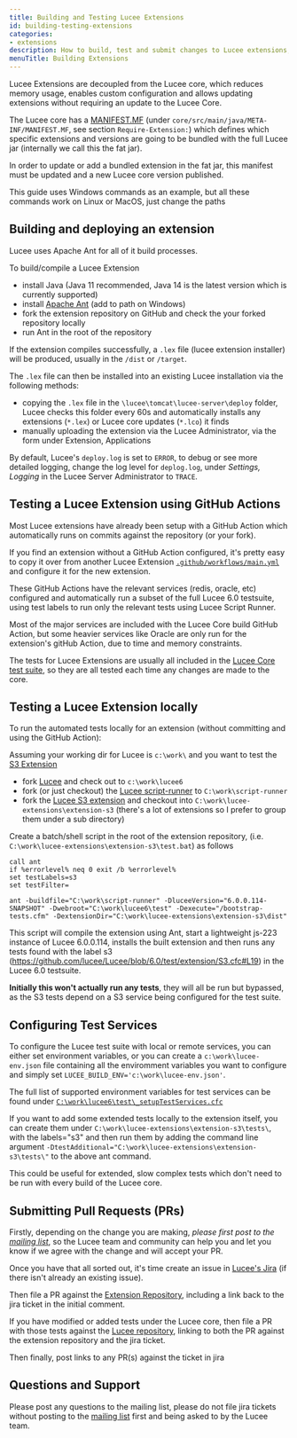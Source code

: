 ```yaml
---
title: Building and Testing Lucee Extensions
id: building-testing-extensions
categories:
- extensions
description: How to build, test and submit changes to Lucee extensions, using Ant, GitHub and Lucee script-runner
menuTitle: Building Extensions
---
```


Lucee Extensions are decoupled from the Lucee core, which reduces memory usage, enables custom configuration and allows updating extensions without requiring an update to the Lucee Core.

The Lucee core has a [MANIFEST.MF](https://github.com/lucee/Lucee/blob/6.0/core/src/main/java/META-INF/MANIFEST.MF) (under `core/src/main/java/META-INF/MANIFEST.MF`, see section `Require-Extension:`) which defines which specific extensions and versions are going to be bundled with the full Lucee jar (internally we call this the fat jar).

In order to update or add a bundled extension in the fat jar, this manifest must be updated and a new Lucee core version published.

This guide uses Windows commands as an example, but all these commands work on Linux or MacOS, just change the paths

## Building and deploying an extension

Lucee uses Apache Ant for all of it build processes.

To build/compile a Lucee Extension

- install Java (Java 11 recommended, Java 14 is the latest version which is currently supported)
- install [Apache Ant](https://ant.apache.org/) (add to path on Windows)
- fork the extension repository on GitHub and check the your forked repository locally
- run Ant in the root of the repository

If the extension compiles successfully, a `.lex` file (lucee extension installer) will be produced, usually in the `/dist` or `/target`.

The `.lex` file can then be installed into an existing Lucee installation via the following methods:

- copying the `.lex` file in the `\lucee\tomcat\lucee-server\deploy` folder, Lucee checks this folder every 60s and automatically installs any extensions (`*.lex`) or Lucee core updates (`*.lco`) it finds
- manually uploading the extension via the Lucee Administrator, via the form under Extension, Applications

By default, Lucee's `deploy.log` is set to `ERROR`, to debug or see more detailed logging, change the log level for `deplog.log`, under *Settings, Logging* in the Lucee Server Administrator to `TRACE`.

## Testing a Lucee Extension using GitHub Actions

Most Lucee extensions have already been setup with a GitHub Action which automatically runs on commits against the repository (or your fork).

If you find an extension without a GitHub Action configured, it's pretty easy to copy it over from another Lucee Extension [`.github/workflows/main.yml`](https://github.com/lucee/extension-s3/blob/master/.github/workflows/main.yml) and configure it for the new extension.

These GitHub Actions have the relevant services (redis, oracle, etc) configured and automatically run a subset of the full Lucee 6.0 testsuite, using test labels to run only the relevant tests using Lucee Script Runner.

Most of the major services are included with the Lucee Core build GitHub Action, but some heavier services like Oracle are only run for the extension's gitHub Action, due to time and memory constraints.

The tests for Lucee Extensions are usually all included in the [Lucee Core test suite](https://github.com/lucee/Lucee/tree/6.0/test), so they are all tested each time any changes are made to the core.

## Testing a Lucee Extension locally

To run the automated tests locally for an extension (without committing and using the GitHub Action):

Assuming your working dir for Lucee is `c:\work\` and you want to test the [S3 Extension](https://github.com/lucee/extension-s3)

- fork [Lucee](https://github.com/lucee/Lucee) and check out to `c:\work\lucee6`
- fork (or just checkout) the [Lucee script-runner](https://github.com/lucee/script-runner) to `C:\work\script-runner`
- fork the [Lucee S3 extension](https://github.com/lucee/extension-s3) and checkout into `C:\work\lucee-extensions\extension-s3` (there's a lot of extensions so I prefer to group them under a sub directory)

Create a batch/shell script in the root of the extension repository, (i.e. `C:\work\lucee-extensions\extension-s3\test.bat`) as follows

```
call ant
if %errorlevel% neq 0 exit /b %errorlevel%
set testLabels=s3
set testFilter=

ant -buildfile="C:\work\script-runner" -DluceeVersion="6.0.0.114-SNAPSHOT" -Dwebroot="C:\work\lucee6\test" -Dexecute="/bootstrap-tests.cfm" -DextensionDir="C:\work\lucee-extensions\extension-s3\dist"
```

This script will compile the extension using Ant, start a lightweight js-223 instance of Lucee 6.0.0.114, installs the built extension and then runs any tests found with the label s3 (https://github.com/lucee/Lucee/blob/6.0/test/extension/S3.cfc#L19) in the Lucee 6.0 testsuite.

**Initially this won't actually run any tests**, they will all be run but bypassed, as the S3 tests depend on a S3 service being configured for the test suite.

## Configuring Test Services

To configure the Lucee test suite with local or remote services, you can either set environment variables, or you can create a `c:\work\lucee-env.json` file containing all the enviromment variables you want to configure and simply set `LUCEE_BUILD_ENV='c:\work\lucee-env.json'`.

The full list of supported environment variables for test services can be found under [`C:\work\lucee6\test\_setupTestServices.cfc`](https://github.com/lucee/Lucee/blob/6.0/test/_setupTestServices.cfc)

If you want to add some extended tests locally to the extension itself, you can create them under `C:\work\lucee-extensions\extension-s3\tests\`, with the labels="s3" and then run them by adding the command line argument `-DtestAdditional="C:\work\lucee-extensions\extension-s3\tests\"` to the above ant command.

This could be useful for extended, slow complex tests which don't need to be run with every build of the Lucee core.

## Submitting Pull Requests (PRs)

Firstly, depending on the change you are making, *please first post to the [mailing list](https://dev.lucee.org/)*, so the Lucee team and community can help you and let you know if we agree with the change and will accept your PR.

Once you have that all sorted out, it's time create an issue in [Lucee's Jira](https://luceeserver.atlassian.net/projects/LDEV/summary) (if there isn't already an existing issue).

Then file a PR against the [Extension Repository](https://github.com/lucee/extension-s3/pulls), including a link back to the jira ticket in the initial comment.

If you have modified or added tests under the Lucee core, then file a PR with those tests against the [Lucee repository](https://github.com/lucee/Lucee/pulls), linking to both the PR against the extension repository and the jira ticket.

Then finally, post links to any PR(s) against the ticket in jira

## Questions and Support

Please post any questions to the mailing list, please do not file jira tickets without posting to the [mailing list](https://dev.lucee.org/) first and being asked to by the Lucee team.
